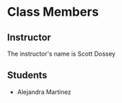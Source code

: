 # Class Members

## Instructor

The instructor's name is Scott Dossey

## Students

* Alejandra Martinez
